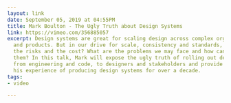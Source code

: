 ```yaml
---
layout: link
date: September 05, 2019 at 04:55PM
title: Mark Boulton - The Ugly Truth about Design Systems
link: https://vimeo.com/356885057
excerpt: Design systems are great for scaling design across complex organisations
  and products. But in our drive for scale, consistency and standards, have we considered
  the risks and the cost? What are the problems we may face and how can we overcome
  them? In this talk, Mark will expose the ugly truth of rolling out design systems;
  from engineering and code, to designers and stakeholders and provide guidance from
  his experience of producing design systems for over a decade.
tags:
- video

---
```

